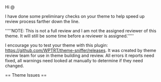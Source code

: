 Hi @

I have done some preliminary checks on your theme to help speed up review process farther down the line.

'''''NOTE: This is not a full review and I am not the assigned reviewer of this theme. It will still be some time before a reviewer is assigned.'''''

I encourage you to test your theme with this plugin: https://github.com/WPTRT/theme-sniffer/releases. It was created by theme review team for use in theme building and review. All errors it reports need fixed, all warnings need looked at manually to determine if they need changed.

== Theme Issues ==

